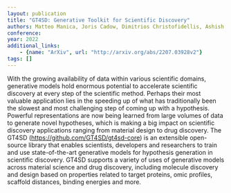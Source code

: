 ```yaml
---
layout: publication
title: "GT4SD: Generative Toolkit for Scientific Discovery"
authors: Matteo Manica, Joris Cadow, Dimitrios Christofidellis, Ashish Dave, Jannis Born, Dean Clarke, Yves Gaetan Nana Teukam, Samuel C. Hoffman, Matthew Buchan, Vijil Chenthamarakshan, Timothy Donovan, Hsiang Han Hsu, Federico Zipoli, Oliver Schilter, Giorgio Giannone, Akihiro Kishimoto, Lisa Hamada, Inkit Padhi, Karl Wehden, Lauren McHugh, Alexy Khrabrov, Payel Das, Seiji Takeda, John R. Smith
conference: 
year: 2022
additional_links: 
    - {name: "ArXiv", url: "http://arxiv.org/abs/2207.03928v2"}
tags: []
---
```

With the growing availability of data within various scientific domains,
generative models hold enormous potential to accelerate scientific discovery at
every step of the scientific method. Perhaps their most valuable application
lies in the speeding up of what has traditionally been the slowest and most
challenging step of coming up with a hypothesis. Powerful representations are
now being learned from large volumes of data to generate novel hypotheses,
which is making a big impact on scientific discovery applications ranging from
material design to drug discovery. The GT4SD
(https://github.com/GT4SD/gt4sd-core) is an extensible open-source library that
enables scientists, developers and researchers to train and use
state-of-the-art generative models for hypothesis generation in scientific
discovery. GT4SD supports a variety of uses of generative models across
material science and drug discovery, including molecule discovery and design
based on properties related to target proteins, omic profiles, scaffold
distances, binding energies and more.
